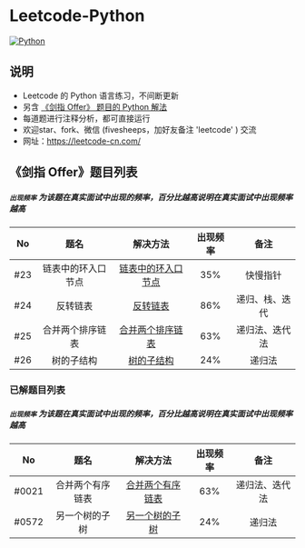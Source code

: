 # Leetcode-Python
[![Python](https://img.shields.io/badge/python-3.5|3.6|3.7-blue.svg)](-)



## 说明

- Leetcode 的 Python 语言练习，不间断更新
- 另含 [《剑指 Offer》 题目的 Python 解法](./剑指%20Offer/)
- 每道题进行注释分析，都可直接运行
- 欢迎star、fork、微信 (fivesheeps，加好友备注 'leetcode' ) 交流
- 网址：https://leetcode-cn.com/



## 《剑指 Offer》题目列表

##### `出现频率`  为该题在真实面试中出现的频率，百分比越高说明在真实面试中出现频率越高

|  No  |        题名        |                           解决方法                           | 出现频率 |      备注      |
| :--: | :----------------: | :----------------------------------------------------------: | :------: | :------------: |
| #23  | 链表中的环入口节点 | [链表中的环入口节点](./剑指%20Offer/23.链表中环的入口节点.py) |   35%    |    快慢指针    |
| #24  |      反转链表      |          [反转链表](./剑指%20Offer/24.反转链表.py)           |   86%    | 递归、栈、迭代 |
| #25  |  合并两个排序链表  |  [合并两个排序链表](./剑指%20Offer/25.合并两个排序链表.py)   |   63%    | 递归法、迭代法 |
| #26  |     树的子结构     |        [树的子结构](./剑指%20Offer/26.树的子结构.py)         |   24%    |     递归法     |



### 已解题目列表

##### `出现频率`  为该题在真实面试中出现的频率，百分比越高说明在真实面试中出现频率越高

|  No   |       题名       |                       解决方法                       | 出现频率 |      备注      |
| :---: | :--------------: | :--------------------------------------------------: | :------: | :------------: |
| #0021 | 合并两个有序链表 | [合并两个有序链表](./0021.Merge-two-sorted-lists.py) |   63%    | 递归法、迭代法 |
| #0572 |  另一个树的子树  | [另一个树的子树](./0572.Subtree-of-another-tree.py)  |   24%    |     递归法     |